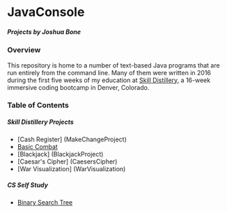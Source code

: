 # JavaConsole
##### Projects by Joshua Bone

### Overview
This repository is home to a number of text-based Java programs that are run entirely from the command line. Many of them were written in 2016 during the first five weeks of my education at [Skill Distillery][sdhomepage], a 16-week immersive coding bootcamp in Denver, Colorado.

### Table of Contents
##### Skill Distillery Projects
* [Cash Register] (MakeChangeProject)
* [Basic Combat](BasicCombat)
* [Blackjack] (BlackjackProject)
* [Caesar's Cipher] (CaesersCipher)
* [War Visualization] (WarVisualization)

##### CS Self Study
* [Binary Search Tree](BinarySearchTree)




[sdhomepage]:http://skilldistillery.com/
